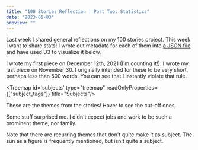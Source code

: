 ```yaml
---
title: "100 Stories Reflection | Part Two: Statistics"
date: "2023-01-03"
preview: ""
---
```


<script>
	import Scatterplot from "$lib/components/Scatterplot.svelte";
	import MultilineChart from "$lib/components/MultilineChart.svelte";
	import Treemap from "$lib/components/Treemap.svelte";
</script>

Last week I shared general reflections on my 100 stories project. This week I want to share stats! I wrote out metadata for each of them into [a JSON file](/data.json) and have used D3 to visualize it below.

<Scatterplot id='wordlength' title="Word Length" trend/>

I wrote my first piece on December 12th, 2021 (I'm counting it!). I wrote my last piece on November 30. I originally intended for these to be very short, perhaps less than 500 words. You can see that I instantly violate that rule.

<!-- <StoryChart id='wordlengthtrend' trend/> -->

<Treemap id='subjects' type="treemap" readOnlyProperties={["subject_tags"]} title="Subjects"/>

These are the themes from the stories! Hover to see the cut-off ones.

Some stuff surprised me. I didn't expect jobs and work to be such a prominent theme, nor family.

Note that there are recurring themes that don't quite make it as subject. The sun as a figure is frequently mentioned, but isn't quite a subject.

<Treemap id='general' type="treemap" title="More"/>

<MultilineChart id="multiline" title="Trends"/>
